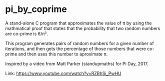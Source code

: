 # pi_by_coprime
A stand-alone C program that approximates the value of π by using the mathmatical proof that states that the probability that two random numbers are co-prime is 6/π².  

This program generates pairs of random numbers for a given number of iterations, and then gets the percentage of those numbers that were co-prime and then uses this number to aproximate π.

Inspired by a video from Matt Parker (standupmaths) for Pi Day, 2017.  

Link: https://www.youtube.com/watch?v=RZBhSi_PwHU
